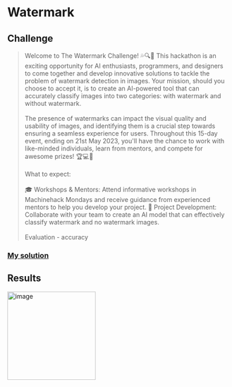 # Watermark

## Challenge
> Welcome to The Watermark Challenge! 💦🔍📸 This hackathon is an exciting opportunity for AI enthusiasts, programmers, and designers to come together and develop innovative solutions to tackle the problem of watermark detection in images. Your mission, should you choose to accept it, is to create an AI-powered tool that can accurately classify images into two categories: with watermark and without watermark.<br></br>
The presence of watermarks can impact the visual quality and usability of images, and identifying them is a crucial step towards ensuring a seamless experience for users. Throughout this 15-day event, ending on 21st May 2023, you'll have the chance to work with like-minded individuals, learn from mentors, and compete for awesome prizes! 🏆💻🌟<br></br>
What to expect:<br></br>
🎓 Workshops & Mentors: Attend informative workshops in Machinehack Mondays and receive guidance from experienced mentors to help you develop your project.
🚀 Project Development: Collaborate with your team to create an AI model that can effectively classify watermark and no watermark images.<br></br>
Evaluation - accuracy

### [My solution](https://github.com/AndreyStartup/Watermark/blob/main/Watermark.ipynb)

## Results

<img width="200" alt="image" src="https://github.com/AndreyStartup/Watermark/assets/114228619/efbdc07a-db75-434e-84a7-21512c7d1ea8">
